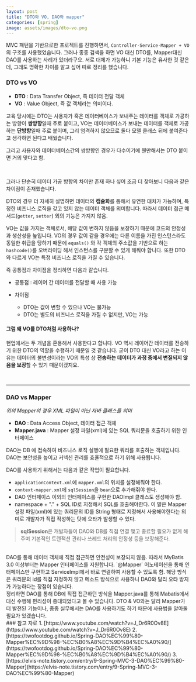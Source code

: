 ```yaml
---
layout: post
title: "DTO와 VO, DAO와 mapper"
categories: [spring]
image: assets/images/dto-vo.png
---
```


MVC 패턴을 기반으로한 프로젝트를 진행하면서, `Controller-Service-Mapper + VO` 의 구조를 사용했었습니다. 그러나 종종 검색을 하면 VO 대신 DTO를, Mapper대신 DAO를 사용하는 사례가 있더라구요. 서로 대체가 가능하니 기본 기능은 유사한 것 같은데, 그래도 명확한 차이를 알고 싶어 따로 정리를 했습니다.

### DTO vs VO

- **DTO** : Data Transfer Object, 즉 데이터 전달 객체
- **VO** : Value Object, 즉 값 객체라는 의미이다.

교육 당시에는 DTO는 사용자가 혹은 데이터베이스가 보내주는 데이터를 객체로 가공하는 방향이 **쌍방향**일때 주로 붙이고,
VO는 데이터베이스가 보내는 데이터를 객체로 가공하는 **단방향**일때 주로 붙이며, 그리 엄격하지 않으므로 둘다 모델 클래스 뒤에 붙여준다고 생각하면 된다고 배웠습니다.

그리고 사용자와 데이터베이스간의 쌍방향인 경우가 다수이기에 웬만해서는 DTO 붙이면 거의 맞다고 함.

<br>

그러나 단순히 데이터 가공 방향의 차이만 존재 하나 싶어 조금 더 찾아보니 다음과 같은 차이점이 존재했습니다.

DTO의 경우 더 자세히 설명하면 데이터의 **캡슐화**를 통해서 유연한 대처가 가능하며, 특정한 비즈니스 로직을 갖고 있지 않는 데이터 객체를 의미합니다. 따라서 데이터 접근 메서드(`getter`, `setter`) 외의 기능은 가지지 않음.

VO는 값을 가지는 객체로서, 해당 값이 변하지 않음을 보장하기 때문에 코드의 안정성과 생산성을 높입니다. VO의 경우 값이 같을 경우에는 다른 이름을 가진 인스턴스라도 동일한 취급을 당하기 때문에 `equals()` 와 각 객체의 주소값을 기반으로 하는 `hashcode()`를 오버라이딩 해서 인스턴스를 구분할 수 있게 해줘야 합니다. 또한 DTO와 다르게 VO는 특정 비즈니스 로직을 가질 수 있습니다.

즉 공통점과 차이점을 정리하면 다음과 같습니다.

- 공통점 : 레이어 간 데이터를 전달할 때 사용 가능

- 차이점
  - DTO는 값이 변할 수 있으나 VO는 불가능
  - DTO는 별도의 비즈니스 로직을 가질 수 없지만, VO는 가능

#### 그럼 왜 VO를 DTO처럼 사용하나?

현업에서는 두 개념을 혼용해서 사용한다고 합니다. VO 역시 레이어간 데이터를 전송하기 위한 DTO의 역할을 수행하기 때문일 것 같습니다. 굳이 DTO 대신 VO라고 하는 이유는 데이터의 불변성이라는 VO의 특성 상 **전송하는 데이터가 과정 중에서 변질되지 않음을 보장**할 수 있기 때문이겠지요.

<br>

---

### DAO vs Mapper

_위의 Mapper의 경우 XML 파일이 아닌 자바 클래스를 의미_

- **DAO** : Data Access Object, 데이터 접근 객체
- **Mapper.java** : Mapper 설정 파일(xml)에 있는 SQL 쿼리문을 호출하기 위한 인터페이스

DAO는 DB 에 접속하여 비즈니스 로직 실행에 필요한 쿼리를 호출하는 객체입니다. DAO는 보안성을 높이고 커넥션 관리를 효율적으로 하기 위해 사용됩니다.

DAO를 사용하기 위해서는 다음과 같은 작업이 필요합니다.

- `applicationContext.xml`에 `mapper.xml`의 위치를 설정해줘야 한다.
- `context-mapper.xml`에 `sqlSession`을 `bean`으로 추가해줘야 한다.
- DAO 인터페이스 이외의 인터페이스를 구현한 DAOImpl 클래스도 생성해야 함.
- namespace + "." + SQL ID로 지정해서 SQL를 호출해야한다. 이 말은 Mapper 설정 파일(xml)에 있는 쿼리문의 ID를 String 형태로 지정해서 사용해야한다는 의미로 개발자가 직접 작성하는 탓에 오타가 발생할 수 있다.

> **sqlSession**은 개발자들이 DAO와 DB를 직접 연결 맺고 종료할 필요가 없게 해주며 기본적인 트랜잭션 관리나 쓰레드 처리의 안정성 등을 보장해준다.

<br>
DAO를 통해 데이터 객체에 직접 접근하면 안전성이 보장되지 않음. 따라서 MyBatis 3.0 이상부터는 Mapper 인터페이스를 지원합니다. `@Mapper` 어노테이션을 통해 인터페이스만 구현하고 ServiceImpl에서 바로 연결하여 사용할 수 있도록 함. 해당 방식은 쿼리문의 id를 직접 지정하지 않고 메소드 방식으로 사용하니 DAO와 달리 오타 방지가 가능하다는 장점이 있습니다.

<br>
정리하면 DAO를 통해 DB에 직접 접근하던 방식을 Mapper.java를 통해 Mabatis에서 대신 수행해 편리성이 증대되었다고 볼 수 있습니다. DTO & VO와는 달리 Mapper가 더 발전된 기능이나, 종종 실무에서는 DAO를 사용하기도 하기 때문에 사용법을 알아둘 필요가 있겠습니다.

<br>
### 참고 자료
1. [https://www.youtube.com/watch?v=J_Dr6R0Ov8E](https://www.youtube.com/watch?v=J_Dr6R0Ov8E)
2. [https://twofootdog.github.io/Spring-DAO%EC%99%80-Mapper%EC%9D%98-%EC%B0%A8%EC%9D%B4%EC%A0%90/](https://twofootdog.github.io/Spring-DAO%EC%99%80-Mapper%EC%9D%98-%EC%B0%A8%EC%9D%B4%EC%A0%90/)
3. [https://elvis-note.tistory.com/entry/9-Spring-MVC-3-DAO%EC%99%80-Mapper](https://elvis-note.tistory.com/entry/9-Spring-MVC-3-DAO%EC%99%80-Mapper)
